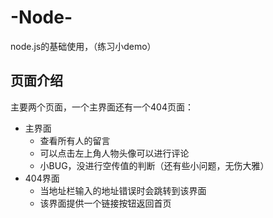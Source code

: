 # -Node-
node.js的基础使用，（练习小demo）

## 页面介绍
主要两个页面，一个主界面还有一个404页面：
+ 主界面
  - 查看所有人的留言
  - 可以点击左上角人物头像可以进行评论
  - 小BUG，没进行空传值的判断（还有些小问题，无伤大雅）
+ 404界面
  - 当地址栏输入的地址错误时会跳转到该界面
  - 该界面提供一个链接按钮返回首页
